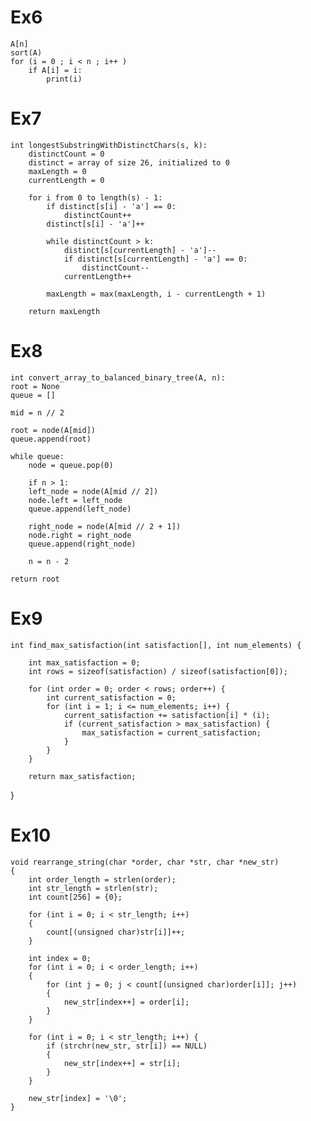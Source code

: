 # Ex6
    A[n]
    sort(A)
    for (i = 0 ; i < n ; i++ )
        if A[i] = i:
            print(i)
# Ex7
    int longestSubstringWithDistinctChars(s, k):
        distinctCount = 0
        distinct = array of size 26, initialized to 0
        maxLength = 0
        currentLength = 0

        for i from 0 to length(s) - 1:
            if distinct[s[i] - 'a'] == 0:
                distinctCount++
            distinct[s[i] - 'a']++

            while distinctCount > k:
                distinct[s[currentLength] - 'a']--
                if distinct[s[currentLength] - 'a'] == 0:
                    distinctCount--
                currentLength++

            maxLength = max(maxLength, i - currentLength + 1)

        return maxLength

# Ex8
    int convert_array_to_balanced_binary_tree(A, n):
    root = None
    queue = []

    mid = n // 2

    root = node(A[mid])
    queue.append(root)

    while queue:
        node = queue.pop(0)

        if n > 1:
        left_node = node(A[mid // 2])
        node.left = left_node
        queue.append(left_node)

        right_node = node(A[mid // 2 + 1])
        node.right = right_node
        queue.append(right_node)

        n = n - 2

    return root
# Ex9
    int find_max_satisfaction(int satisfaction[], int num_elements) {

        int max_satisfaction = 0;
        int rows = sizeof(satisfaction) / sizeof(satisfaction[0]);

        for (int order = 0; order < rows; order++) {
            int current_satisfaction = 0;
            for (int i = 1; i <= num_elements; i++) {
                current_satisfaction += satisfaction[i] * (i);
                if (current_satisfaction > max_satisfaction) {
                    max_satisfaction = current_satisfaction;
                }
            }
        }

        return max_satisfaction;
}

# Ex10
    void rearrange_string(char *order, char *str, char *new_str) 
    {
        int order_length = strlen(order);
        int str_length = strlen(str);
        int count[256] = {0};

        for (int i = 0; i < str_length; i++) 
        {
            count[(unsigned char)str[i]]++;
        }

        int index = 0;
        for (int i = 0; i < order_length; i++) 
        {
            for (int j = 0; j < count[(unsigned char)order[i]]; j++) 
            {
                new_str[index++] = order[i];
            }
        }

        for (int i = 0; i < str_length; i++) {
            if (strchr(new_str, str[i]) == NULL) 
            {
                new_str[index++] = str[i];
            }
        }

        new_str[index] = '\0';
    }



